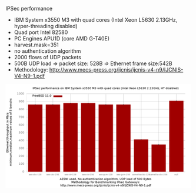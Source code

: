 IPSec performance
  - IBM System x3550 M3 with quad cores (Intel Xeon L5630 2.13GHz, hyper-threading disabled)
  - Quad port Intel 82580 
  - PC Engines APU1D (core AMD G-T40E)
  - harvest.mask=351
  - no authentication algorithm
  - 2000 flows of UDP packets
  - 500B UDP load => packet size: 528B => Ethernet frame size:542B
  - Methodology: http://www.mecs-press.org/ijcnis/ijcnis-v4-n9/IJCNIS-V4-N9-1.pdf

![IPSec performance with FreeBSD 11.0 on IBM x3550 MP (Intel Xeon L5630)](graph.png)


